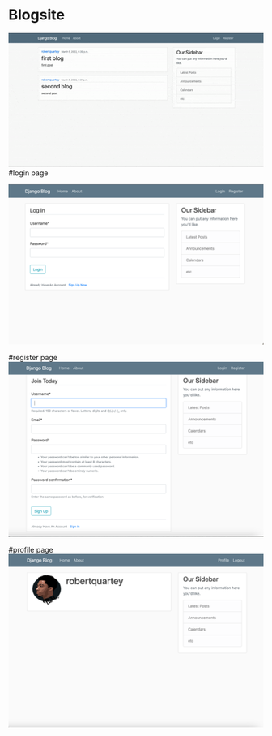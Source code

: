 # Blogsite

![Blogsite](./assets/ezgif.com-gif-maker.gif)
#login page


![Blogsite login page](./assets/login.png)

#register page 
![Blogsite register page](./assets/register.png)


#profile page
![Blogsite profile page](./assets/profile.png)



